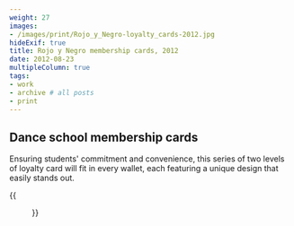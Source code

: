 ```yaml
---
weight: 27
images:
- /images/print/Rojo_y_Negro-loyalty_cards-2012.jpg
hideExif: true
title: Rojo y Negro membership cards, 2012
date: 2012-08-23
multipleColumn: true
tags:
- work
- archive # all posts
- print
---
```


## Dance school membership cards

Ensuring students' commitment and convenience, this series of two levels of
loyalty card will fit in every wallet, each featuring a unique design that
easily stands out.

{{<figure src="/img/print/Rojo_y_Negro-loyalty_card_spread-2012.jpg" title="Membership card spread, two levels, with distinct colours">}}

